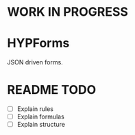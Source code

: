 WORK IN PROGRESS
================

HYPForms
=========
 
 JSON driven forms.

# README TODO
- [ ] Explain rules
- [ ] Explain formulas
- [ ] Explain structure
